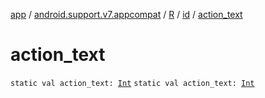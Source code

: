 [app](../../../index.md) / [android.support.v7.appcompat](../../index.md) / [R](../index.md) / [id](index.md) / [action_text](./action_text.md)

# action_text

`static val action_text: `[`Int`](https://kotlinlang.org/api/latest/jvm/stdlib/kotlin/-int/index.html)
`static val action_text: `[`Int`](https://kotlinlang.org/api/latest/jvm/stdlib/kotlin/-int/index.html)